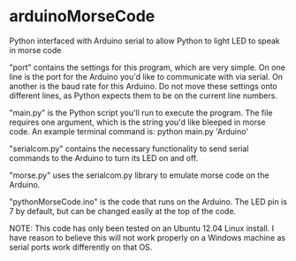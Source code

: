 arduinoMorseCode
================

Python interfaced with Arduino serial to allow Python to light LED to speak in morse code

"port" contains the settings for this program, which are very simple. On one line is the port for the Arduino you'd like to communicate with via serial. On another is the baud rate for this Arduino. Do not move these settings onto different lines, as Python expects them to be on the current line numbers.

"main.py" is the Python script you'll run to execute the program. The file requires one argument, which is the string you'd like bleeped in morse code. An example terminal command is:
python main.py 'Arduino'

"serialcom.py" contains the necessary functionality to send serial commands to the Arduino to turn its LED on and off.

"morse.py" uses the serialcom.py library to emulate morse code on the Arduino.

"pythonMorseCode.ino" is the code that runs on the Arduino. The LED pin is 7 by default, but can be changed easily at the top of the code.

NOTE:
This code has only been tested on an Ubuntu 12.04 Linux install. I have reason to believe this will not work properly on a Windows machine as serial ports work differently on that OS.

